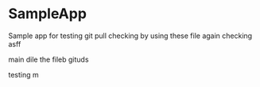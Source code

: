 # SampleApp
Sample app for testing
git pull checking by using these file
again checking 
asff

main dile
the fileb gituds

testing m
